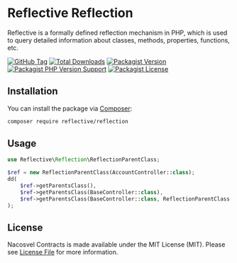 # Reflective Reflection

Reflective is a formally defined reflection mechanism in PHP, which is used to query detailed information about classes, methods, properties, functions, etc.

[![GitHub Tag](https://img.shields.io/github/v/tag/dependencies-packagist/reflective-reflection)](https://github.com/dependencies-packagist/reflective-reflection/tags)
[![Total Downloads](https://img.shields.io/packagist/dt/reflective/reflection?style=flat-square)](https://packagist.org/packages/reflective/reflection)
[![Packagist Version](https://img.shields.io/packagist/v/reflective/reflection)](https://packagist.org/packages/reflective/reflection)
[![Packagist PHP Version Support](https://img.shields.io/packagist/php-v/reflective/reflection)](https://github.com/dependencies-packagist/reflective-reflection)
[![Packagist License](https://img.shields.io/github/license/dependencies-packagist/reflective-reflection)](https://github.com/dependencies-packagist/reflective-reflection)

## Installation

You can install the package via [Composer](https://getcomposer.org/):

```bash
composer require reflective/reflection
```

## Usage

```php
use Reflective\Reflection\ReflectionParentClass;

$ref = new ReflectionParentClass(AccountController::class);
dd(
    $ref->getParentsClass(),
    $ref->getParentsClass(BaseController::class),
    $ref->getParentsClass(BaseController::class, ReflectionParentClass::IS_INSTANCEOF),
);
```

## License

Nacosvel Contracts is made available under the MIT License (MIT). Please see [License File](LICENSE) for more information.
